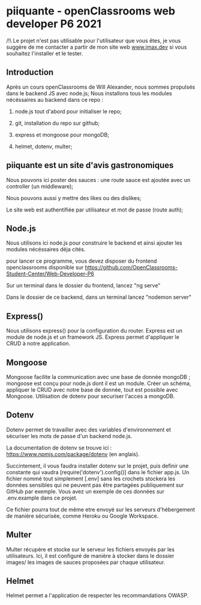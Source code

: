 # piiquante - openClassrooms web developer P6 2021

/!\ Le projet n'est pas utilisable pour l'utilisateur que vous êtes, je vous suggère de me contacter a partir de mon site web www.jmax.dev si vous souhaitez l'installer et le tester.

## Introduction

Après un cours openClassrooms de Will Alexander, nous sommes propulsés dans le backend JS avec node.js;
Nous installons tous les modules nécéssaires au backend dans ce repo :

1. node.js tout d'abord pour initialiser le repo;

2. git, installation du repo sur github;

3. express et mongoose pour mongoDB;

4. helmet, dotenv, multer;

## piiquante est un site d'avis gastronomiques

Nous pouvons ici poster des sauces : une route sauce est ajoutée avec un controller (un middleware);

Nous pouvons aussi y mettre des likes ou des dislikes;

Le site web est authentifiée par utilisateur et mot de passe (route auth);


## Node.js

Nous utilisons ici node.js pour construire le backend et ainsi ajouter les modules nécéssaires déja cités.

pour lancer ce programme, vous devez disposer du frontend openclassrooms disponible sur https://github.com/OpenClassrooms-Student-Center/Web-Developer-P6

Sur un terminal dans le dossier du frontend, lancez "ng serve"

Dans le dossier de ce backend, dans un terminal lancez "nodemon server"


## Express()

Nous utilisons express() pour la configuration du router. Express est un module de node.js et un framework JS. Express permet d'appliquer le CRUD à notre application.


## Mongoose

Mongoose facilite la communication avec une base de donnée mongoDB ; mongoose est conçu pour node.js dont il est un module. Créer un schéma, appliquer le CRUD avec notre base de donnée, tout est possible avec Mongoose.
Utilisation de dotenv pour securiser l'acces a mongoDB.

## Dotenv

Dotenv permet de travailler avec des variables d'environnement et sécuriser les mots de passe d'un backend node.js.

La documentation de dotenv se trouve ici : https://www.npmjs.com/package/dotenv (en anglais).

Succintement, il vous faudra installer dotenv sur le projet, puis definir une constante qui vaudra [require('dotenv').config()] dans le fichier app.js. Un fichier nommé tout simplement [.env] sans les crochets stockera les données sensibles qui ne peuvent pas être partagées publiquement sur GitHub par exemple. Vous avez un exemple de ces données sur .env.example dans ce projet.

Ce fichier pourra tout de même etre envoyé sur les serveurs d'hébergement de manière sécurisée, comme Heroku ou Google Workspace.

## Multer

Multer récupère et stocke sur le serveur les fichiers envoyés par les utilisateurs. Ici, il est configuré de manière à stocker dans le dossier images/ les images de sauces proposées par chaque utilisateur.

## Helmet

Helmet permet a l'application de respecter les recommandations OWASP.

